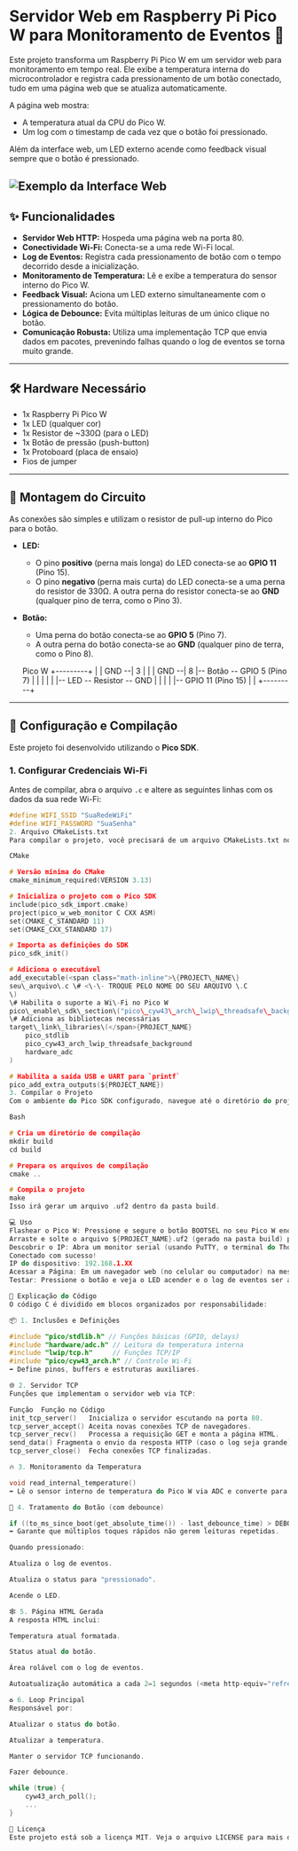 # Servidor Web em Raspberry Pi Pico W para Monitoramento de Eventos 📶

Este projeto transforma um Raspberry Pi Pico W em um servidor web para monitoramento em tempo real. Ele exibe a temperatura interna do microcontrolador e registra cada pressionamento de um botão conectado, tudo em uma página web que se atualiza automaticamente.

A página web mostra:
* A temperatura atual da CPU do Pico W.
* Um log com o timestamp de cada vez que o botão foi pressionado.

Além da interface web, um LED externo acende como feedback visual sempre que o botão é pressionado.

![Exemplo da Interface Web](https://i.imgur.com/LjhkjAr.png) 
---

## ✨ Funcionalidades

* **Servidor Web HTTP:** Hospeda uma página web na porta 80.
* **Conectividade Wi-Fi:** Conecta-se a uma rede Wi-Fi local.
* **Log de Eventos:** Registra cada pressionamento de botão com o tempo decorrido desde a inicialização.
* **Monitoramento de Temperatura:** Lê e exibe a temperatura do sensor interno do Pico W.
* **Feedback Visual:** Aciona um LED externo simultaneamente com o pressionamento do botão.
* **Lógica de Debounce:** Evita múltiplas leituras de um único clique no botão.
* **Comunicação Robusta:** Utiliza uma implementação TCP que envia dados em pacotes, prevenindo falhas quando o log de eventos se torna muito grande.

---

## 🛠️ Hardware Necessário

* 1x Raspberry Pi Pico W
* 1x LED (qualquer cor)
* 1x Resistor de ~330Ω (para o LED)
* 1x Botão de pressão (push-button)
* 1x Protoboard (placa de ensaio)
* Fios de jumper

---

## 🔌 Montagem do Circuito

As conexões são simples e utilizam o resistor de pull-up interno do Pico para o botão.

* **LED:**
    * O pino **positivo** (perna mais longa) do LED conecta-se ao **GPIO 11** (Pino 15).
    * O pino **negativo** (perna mais curta) do LED conecta-se a uma perna do resistor de 330Ω. A outra perna do resistor conecta-se ao **GND** (qualquer pino de terra, como o Pino 3).

* **Botão:**
    * Uma perna do botão conecta-se ao **GPIO 5** (Pino 7).
    * A outra perna do botão conecta-se ao **GND** (qualquer pino de terra, como o Pino 8).

  Pico W
  +---------+
  |         |
GND --| 3       |
|         |
GND --| 8       |-- Botão -- GPIO 5 (Pino 7)
|         |
|         |
|         |-- LED -- Resistor -- GND
|         |    |
|         |-- GPIO 11 (Pino 15)
|         |
+---------+


---

## 🚀 Configuração e Compilação

Este projeto foi desenvolvido utilizando o **Pico SDK**.

### 1. Configurar Credenciais Wi-Fi

Antes de compilar, abra o arquivo `.c` e altere as seguintes linhas com os dados da sua rede Wi-Fi:

```c
#define WIFI_SSID "SuaRedeWiFi"
#define WIFI_PASSWORD "SuaSenha"
2. Arquivo CMakeLists.txt
Para compilar o projeto, você precisará de um arquivo CMakeLists.txt no mesmo diretório do seu código. Use o exemplo abaixo:

CMake

# Versão mínima do CMake
cmake_minimum_required(VERSION 3.13)

# Inicializa o projeto com o Pico SDK
include(pico_sdk_import.cmake)
project(pico_w_web_monitor C CXX ASM)
set(CMAKE_C_STANDARD 11)
set(CMAKE_CXX_STANDARD 17)

# Importa as definições do SDK
pico_sdk_init()

# Adiciona o executável
add_executable(<span class="math-inline">\{PROJECT\_NAME\}
seu\_arquivo\.c \# <\-\- TROQUE PELO NOME DO SEU ARQUIVO \.C
\)
\# Habilita o suporte a Wi\-Fi no Pico W
pico\_enable\_sdk\_section\("pico\_cyw43\_arch\_lwip\_threadsafe\_background"\)
\# Adiciona as bibliotecas necessárias
target\_link\_libraries\(</span>{PROJECT_NAME}
    pico_stdlib
    pico_cyw43_arch_lwip_threadsafe_background
    hardware_adc
)

# Habilita a saída USB e UART para `printf`
pico_add_extra_outputs(${PROJECT_NAME})
3. Compilar o Projeto
Com o ambiente do Pico SDK configurado, navegue até o diretório do projeto e execute os seguintes comandos:

Bash

# Cria um diretório de compilação
mkdir build
cd build

# Prepara os arquivos de compilação
cmake ..

# Compila o projeto
make
Isso irá gerar um arquivo .uf2 dentro da pasta build.

💻 Uso
Flashear o Pico W: Pressione e segure o botão BOOTSEL no seu Pico W enquanto o conecta ao computador. Ele aparecerá como um dispositivo de armazenamento.
Arraste e solte o arquivo ${PROJECT_NAME}.uf2 (gerado na pasta build) para dentro do Pico. A placa irá reiniciar automaticamente.
Descobrir o IP: Abra um monitor serial (usando PuTTY, o terminal do Thonny, ou o Serial Monitor do VS Code) para ver as mensagens de log. Assim que o Pico W se conectar à rede, ele imprimirá seu endereço IP.
Conectado com sucesso!
IP do dispositivo: 192.168.1.XX
Acessar a Página: Em um navegador web (no celular ou computador) na mesma rede Wi-Fi, acesse o endereço IP exibido.
Testar: Pressione o botão e veja o LED acender e o log de eventos ser atualizado na página web!

📂 Explicação do Código
O código C é dividido em blocos organizados por responsabilidade:

📦 1. Inclusões e Definições

#include "pico/stdlib.h" // Funções básicas (GPIO, delays)
#include "hardware/adc.h" // Leitura da temperatura interna
#include "lwip/tcp.h"     // Funções TCP/IP
#include "pico/cyw43_arch.h" // Controle Wi-Fi
➡️ Define pinos, buffers e estruturas auxiliares.

🌐 2. Servidor TCP
Funções que implementam o servidor web via TCP:

Função	Função no Código
init_tcp_server()	Inicializa o servidor escutando na porta 80.
tcp_server_accept()	Aceita novas conexões TCP de navegadores.
tcp_server_recv()	Processa a requisição GET e monta a página HTML.
send_data()	Fragmenta o envio da resposta HTTP (caso o log seja grande).
tcp_server_close()	Fecha conexões TCP finalizadas.

🔥 3. Monitoramento da Temperatura

void read_internal_temperature()
➡️ Lê o sensor interno de temperatura do Pico W via ADC e converte para graus Celsius.

🔘 4. Tratamento do Botão (com debounce)

if ((to_ms_since_boot(get_absolute_time()) - last_debounce_time) > DEBOUNCE_DELAY_MS) {
➡️ Garante que múltiplos toques rápidos não gerem leituras repetidas.

Quando pressionado:

Atualiza o log de eventos.

Atualiza o status para "pressionado".

Acende o LED.

🕸️ 5. Página HTML Gerada
A resposta HTML inclui:

Temperatura atual formatada.

Status atual do botão.

Área rolável com o log de eventos.

Autoatualização automática a cada 2=1 segundos (<meta http-equiv="refresh" content="1">).

♻️ 6. Loop Principal
Responsável por:

Atualizar o status do botão.

Atualizar a temperatura.

Manter o servidor TCP funcionando.

Fazer debounce.

while (true) {
    cyw43_arch_poll();
    ...
}

📜 Licença
Este projeto está sob a licença MIT. Veja o arquivo LICENSE para mais detalhes.